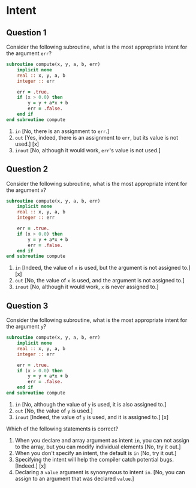 # Intent

## Question 1

Consider the following subroutine, what is the most appropriate intent for the argument `err`?
~~~~fortran
subroutine compute(x, y, a, b, err)
    implicit none
    real :: x, y, a, b
    integer :: err

    err = .true.
    if (x > 0.0) then
        y = y + a*x + b
        err = .false.
    end if
end subroutine compute
~~~~
1. `in` [No, there is an assignment to `err`.]
1. `out` [Yes, indeed, there is an assignment to `err`, but its value is not used.] [x]
1. `inout` [No, although it would work, `err`'s value is not used.]


## Question 2

Consider the following subroutine, what is the most appropriate intent for the argument `x`?
~~~~fortran
subroutine compute(x, y, a, b, err)
    implicit none
    real :: x, y, a, b
    integer :: err

    err = .true.
    if (x > 0.0) then
        y = y + a*x + b
        err = .false.
    end if
end subroutine compute
~~~~
1. `in` [Indeed, the value of `x` is used, but the argument is not assigned to.] [x]
1. `out` [No, the value of `x` is used, and the argument is not assigned to.]
1. `inout` [No, although it would work, `x` is never assigned to.]


## Question 3

Consider the following subroutine, what is the most appropriate intent for the argument `y`?
~~~~fortran
subroutine compute(x, y, a, b, err)
    implicit none
    real :: x, y, a, b
    integer :: err

    err = .true.
    if (x > 0.0) then
        y = y + a*x + b
        err = .false.
    end if
end subroutine compute
~~~~
1. `in` [No, although the value of `y` is used, it is also assigned to.]
1. `out` [No, the value of `y` is used.]
1. `inout` [Indeed, the value of `y` is used, and it is assigned to.] [x]


Which of the following statements is correct?
1. When you declare and array argument as intent `in`, you can not assign to the array, but you can modify individual elements [No, try it out.]
1. When you don't specify an intent, the default is `in` [No, try it out.]
1. Specifying the intent will help the compiler catch potential bugs. [Indeed.] [x]
1. Declaring a `value` argument is synonymous to intent `in`. [No, you can assign to an argument that was declared `value`.]

